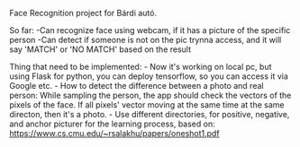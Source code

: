 Face Recognition project for Bárdi autó.

So far:
        -Can recognize face using webcam, if it has a picture of the specific person
        -Can detect if someone is not on the pic trynna access, and it will say 'MATCH' or 'NO MATCH' based on the result

Thing that need to be implemented:
                                  - Now it's working on local pc, but using Flask for python, you can deploy tensorflow, so you can access it via Google etc.
                                  - How to detect the difference between a photo and real person: While sampling the person, the app should check the vectors of the pixels of the  face. If all pixels' vector moving at the same time at the same directon, then it's a photo.
                                  - Use different directories, for positive, negative, and anchor picturer for the learning process, based on: https://www.cs.cmu.edu/~rsalakhu/papers/oneshot1.pdf
